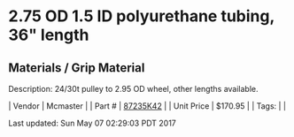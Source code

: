 # 2.75 OD 1.5 ID polyurethane tubing, 36" length
## Materials / Grip Material
Description: 	24/30t pulley to 2.95 OD wheel, other lengths available. 

| Vendor | Mcmaster | 
| Part # | [87235K42](https://www.mcmaster.com/#87235K42) | 
| Unit Price | $170.95 | 
| Tags: |  | 

Last updated: Sun May 07 02:29:03 PDT 2017